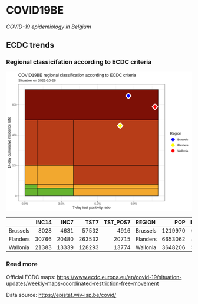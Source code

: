 
# COVID19BE

*COVID-19 epidemiology in Belgium*

## ECDC trends

### Regional classicifation according to ECDC criteria

![](COVID9BE-ecdc-trend.png)

|          | INC14 |  INC7 |   TST7 | TST\_POS7 | REGION   |     POP | INC14\_RT |       PR7 |        GR |
| :------- | ----: | ----: | -----: | --------: | :------- | ------: | --------: | --------: | --------: |
| Brussels |  8028 |  4631 |  57532 |      4916 | Brussels | 1219970 |  658.0490 | 0.0854481 | 0.3632617 |
| Flanders | 30766 | 20480 | 263532 |     20715 | Flanders | 6653062 |  462.4337 | 0.0786053 | 0.9910558 |
| Wallonia | 21383 | 13339 | 128293 |     13774 | Wallonia | 3648206 |  586.1237 | 0.1073636 | 0.6582546 |

### Read more

Official ECDC maps:
<https://www.ecdc.europa.eu/en/covid-19/situation-updates/weekly-maps-coordinated-restriction-free-movement>

Data source: <https://epistat.wiv-isp.be/covid/>
